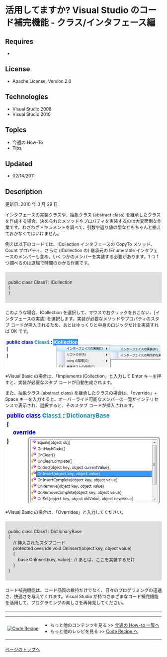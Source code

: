 # 活用してますか? Visual Studio のコード補完機能 - クラス/インタフェース編
## Requires
- 
## License
- Apache License, Version 2.0
## Technologies
- Visual Studio 2008
- Visual Studio 2010
## Topics
- 今週の How-To
- Tips
## Updated
- 02/14/2011
## Description

<p>更新日: 2010 年 3 月 29 日</p>
<p>インタフェースの実装クラスや、抽象クラス (abstract class) を継承したクラスを作成する場合、決められたメソッドやプロパティを実装するのは大変面倒な作業です。わざわざドキュメントを調べて、引数や返り値の型などもちゃんと揃えておかなくてはいけません。</p>
<p>例えば以下のコードでは、ICollection インタフェースの CopyTo メソッド、Count プロパティ、さらに (ICollection の) 継承元の IEnumerable インタフェースのメンバーも含め、いくつかのメンバーを実装する必要があります。1 つ 1 つ調べるのは退屈で時間のかかる作業です。</p>
<div style="margin:20px 0px; padding:10px; background-color:#dedfde">
<p>public class Class1 : ICollection<br>
{<br>
}</p>
</div>
<p>このような場合、ICollection を選択して、マウスで右クリックをおこない、[インタフェースの実装] を選択します。実装が必要なメソッドやプロパティのスタブ コードが挿入されるため、あとはゆっくりと中身のロジックだけを実装すれば OK です。</p>
<p><img src="18074-image001.png" alt="図 1" width="500" height="93"></p>
<p>※Visual Basic の場合は、「Implements ICollection」と入力して Enter キーを押すと、実装が必要なスタブ コードが自動生成されます。</p>
<p>また、抽象クラス (abstract class) を継承したクラスの場合は、「override」&#43; Space キーを入力すると、オーバーライド可能なメンバーの一覧がインテリセンスで表示され、選択すると、そのスタブ コードが挿入されます。</p>
<p><img src="18075-image002.png" alt="図 2" width="498" height="291"></p>
<p>※Visual Basic の場合は、「Overrides」と入力してください。</p>
<div style="margin:20px 0px; padding:10px; background-color:#dedfde">
<p>public class Class1 : DictionaryBase<br>
{<br>
&nbsp;&nbsp;&nbsp; // 挿入されたスタブコード<br>
&nbsp;&nbsp;&nbsp; protected override void OnInsert(object key, object value)<br>
&nbsp;&nbsp;&nbsp; {<br>
&nbsp;&nbsp;&nbsp;&nbsp;&nbsp;&nbsp;&nbsp; base.OnInsert(key, value);&nbsp; // あとは、ここを実装するだけ<br>
&nbsp;&nbsp;&nbsp; }<br>
}</p>
</div>
<p>コード補完機能は、コード品質の維持だけでなく、日々のプログラミングの迅速さ、快適さを与えてくれます。Visual Studio が持つさまざまなコード補完機能を活用して、プログラミングの楽しさを再発見してください。</p>
<hr style="clear:both; margin-bottom:8px; margin-top:20px">
<table>
<tbody>
<tr>
<td><a href="http://msdn.microsoft.com/ja-jp/samplecode.recipe"><img src="-ff950935.coderecipe_180x70%28ja-jp,msdn.10%29.jpg" border="0" alt="Code Recipe" width="180" height="70" style="margin-top:3px"></a></td>
<td>
<ul>
<li>もっと他のコンテンツを見る &gt;&gt; <a href="http://msdn.microsoft.com/ja-jp/ee708292" target="_blank">
今週の How-to 一覧へ</a> </li><li>もっと他のレシピを見る &gt;&gt; <a href="http://msdn.microsoft.com/ja-jp/samplecode.recipe">
Code Recipe へ</a> </li></ul>
</td>
</tr>
</tbody>
</table>
<p style="margin-top:20px"><a href="#top"><img src="-top.gif" border="0" alt="">ページのトップへ</a></p>
